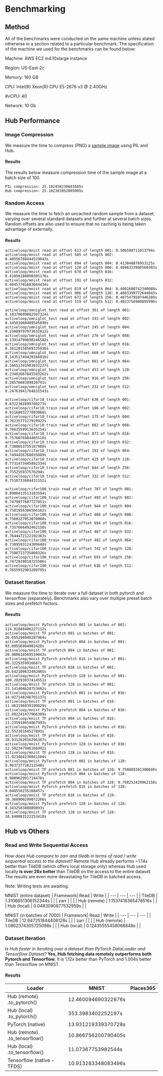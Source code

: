 # Benchmarking

## Method

All of the benchmarks were conducted on the same machine unless stated otherwise in a section related to a particular benchmark. The specification of the machine we used for the benchmarks can be found below:

Machine: AWS EC2 m4.10xlarge instance

Region: US-East-2c

Memory: 160 GB

CPU: Intel(R) Xeon(R) CPU E5-2676 v3 @ 2.40GHz

#vCPU: 40

Network: 10 Gb

## Hub Performance

### Image Compression

We measure the time to compress (PNG) a [sample image](images/compression_benchmark_image.png) using PIL and Hub.

#### Results

The results below measure compression time of the sample image at a batch size of 100.

```
PIL compression: 25.102458238601685s
Hub compression: 25.102383852005005s
```

### Random Access

We measure the time to fetch an uncached random sample from a dataset,
varying over several standard datasets and further at several batch sizes.
Random offsets are also used to ensure that no caching is being taken advantage of externally.

#### Results

```
activeloop/mnist read at offset 613 of length 001: 0.506598711013794s
activeloop/mnist read at offset 505 of length 002: 0.40556788444519043s
activeloop/mnist read at offset 694 of length 004: 0.413848876953125s
activeloop/mnist read at offset 120 of length 008: 0.4096333980560303s
activeloop/mnist read at offset 678 of length 016: 0.41056180000305176s
activeloop/mnist read at offset 191 of length 032: 0.40457701683044434s
activeloop/mnist read at offset 819 of length 064: 0.4001600742340088s
activeloop/mnist read at offset 006 of length 128: 0.4083399772644043s
activeloop/mnist read at offset 672 of length 256: 0.4075479507446289s
activeloop/mnist read at offset 319 of length 512: 0.4023756980895996s

activeloop/omniglot_test read at offset 361 of length 001: 0.18370699882507324s
activeloop/omniglot_test read at offset 193 of length 002: 0.14581060409545898s
activeloop/omniglot_test read at offset 245 of length 004: 0.15089797973632812s
activeloop/omniglot_test read at offset 276 of length 008: 0.13914799690246582s
activeloop/omniglot_test read at offset 937 of length 016: 0.16128158569335938s
activeloop/omniglot_test read at offset 668 of length 032: 0.14351749420166016s
activeloop/omniglot_test read at offset 081 of length 064: 0.16651391983032227s
activeloop/omniglot_test read at offset 453 of length 128: 0.23402667045593262s
activeloop/omniglot_test read at offset 916 of length 256: 0.2857668399810791s
activeloop/omniglot_test read at offset 232 of length 512: 0.24763941764831543s

activeloop/cifar10_train read at offset 636 of length 001: 0.8322362899780273s
activeloop/cifar10_train read at offset 106 of length 002: 0.9116883277893066s
activeloop/cifar10_train read at offset 175 of length 004: 0.7623577117919922s
activeloop/cifar10_train read at offset 082 of length 008: 0.7663559913635254s
activeloop/cifar10_train read at offset 073 of length 016: 0.7576076984405518s
activeloop/cifar10_train read at offset 833 of length 032: 0.7388653755187988s
activeloop/cifar10_train read at offset 192 of length 064: 0.7494456768035889s
activeloop/cifar10_train read at offset 425 of length 128: 0.7731473445892334s
activeloop/cifar10_train read at offset 844 of length 256: 0.755255937576294s
activeloop/cifar10_train read at offset 332 of length 512: 0.7510733604431152s

activeloop/cifar100_train read at offset 707 of length 001: 0.8900413513183594s
activeloop/cifar100_train read at offset 493 of length 002: 0.7479977607727051s
activeloop/cifar100_train read at offset 944 of length 004: 0.7581956386566162s
activeloop/cifar100_train read at offset 468 of length 008: 0.7560327053070068s
activeloop/cifar100_train read at offset 994 of length 016: 0.7357666492462158s
activeloop/cifar100_train read at offset 467 of length 032: 0.7644472122192383s
activeloop/cifar100_train read at offset 482 of length 064: 0.7389593124389648s
activeloop/cifar100_train read at offset 742 of length 128: 0.7508723735809326s
activeloop/cifar100_train read at offset 691 of length 256: 0.7472829818725586s
activeloop/cifar100_train read at offset 636 of length 512: 0.7655932903289795s
```

### Dataset Iteration

We measure the time to iterate over a full dataset in both pytorch and tensorflow (separately).
Benchmarks also vary over multiple preset batch sizes and prefetch factors.

#### Results

```
activeloop/mnist PyTorch prefetch 001 in batches of 001: 114.81040406227112s
activeloop/mnist TF prefetch 001 in batches of 001: 26.655298948287964s
activeloop/mnist PyTorch prefetch 004 in batches of 001: 93.09556984901428s
activeloop/mnist TF prefetch 004 in batches of 001: 20.980616569519043s
activeloop/mnist PyTorch prefetch 016 in batches of 001: 96.3225359916687s
activeloop/mnist TF prefetch 016 in batches of 001: 20.642109632492065s
activeloop/mnist PyTorch prefetch 128 in batches of 001: 100.28293037414551s
activeloop/mnist TF prefetch 128 in batches of 001: 23.141404628753662s
activeloop/mnist PyTorch prefetch 001 in batches of 016: 14.027148246765137s
activeloop/mnist TF prefetch 001 in batches of 016: 11.463196039199829s
activeloop/mnist PyTorch prefetch 004 in batches of 016: 12.892241477966309s
activeloop/mnist TF prefetch 004 in batches of 016: 11.235910654067993s
activeloop/mnist PyTorch prefetch 016 in batches of 016: 12.55230164527893s
activeloop/mnist TF prefetch 016 in batches of 016: 10.931262016296387s
activeloop/mnist PyTorch prefetch 128 in batches of 016: 12.502347946166992s
activeloop/mnist TF prefetch 128 in batches of 016: 11.023484230041504s
activeloop/mnist PyTorch prefetch 001 in batches of 128: 8.963737726211548s
activeloop/mnist TF prefetch 001 in batches of 128: 9.750889301300049s
activeloop/mnist PyTorch prefetch 004 in batches of 128: 8.980962991714478s
activeloop/mnist TF prefetch 004 in batches of 128: 9.708252429962158s
activeloop/mnist PyTorch prefetch 016 in batches of 128: 9.048558235168457s
activeloop/mnist TF prefetch 016 in batches of 128: 10.368900299072266s
activeloop/mnist PyTorch prefetch 128 in batches of 128: 8.343258380889893s
activeloop/mnist TF prefetch 128 in batches of 128: 10.840083122253418s
```

## Hub vs Others

### Read and Write Sequential Access

*How does Hub compare to zarr and tiledb in terms of read / write sequential access to the dataset?*
Remote Hub already performs ~1.14x better than TileDB (which offers local storage only) whereas Hub used locally **is over 26x better** than TileDB on the access to the entire dataset. The results are even more devastating for TileDB in batched access.

Note: Writing tests are awaiting.

MNIST (entire dataset)
| Framework| Read | Write |
| --- | --- | --- |
| TileDB | 1.3106651306152344s | |
| zarr | | |
| Hub (remote) | 1.1537418365478516s | |
| Hub (local) | 0.0483090877532959s | |

MNIST (in batches of 7000)
| Framework| Read | Write |
| --- | --- | --- |
| TileDB | 12.647251844406128s | |
| zarr | | |
| Hub (remote) | 1.0862374305725098s | |
| Hub (local) | 0.12435555458068848s | |

### Dataset Iteration

*Is Hub faster in iterating over a dataset than PyTorch DataLoader and Tensorflow Dataset?*
**Yes, Hub fetching data remotely outperforms both Pytorch and Tensorflow.**
It is 1.12x better than PyTorch and 1.004x better than Tensorflow on MNIST.

#### Results
| Loader | MNIST | Places365 |
| --- | --- | --- |
| Hub (remote) .to_pytorch() | 12.460094690322876s |  |
| Hub (local) .to_pytorch() | 353.3983402252197s |  |
| PyTorch (native) | 13.931219339370728s | |
| Hub (remote) .to_tensorflow() | 10.866756200790405s |  |
| Hub (local) .to_tensorflow() | 11.07367753982544s |  |
| Tensorflow (native - TFDS) | 10.913283348083496s |  |
